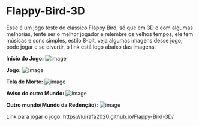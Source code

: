# Flappy-Bird-3D
Esse é um jogo teste do clássico Flappy Bird, só que em 3D e com algumas melhorias, tente ser o melhor jogador e relembre os velhos tempos, ele tem músicas e sons simples, estilo 8-bit, veja algumas imagens desse jogo, pode jogar e se divertir, o link está logo abaixo das imagens:

**Início do Jogo:**
![image](https://github.com/user-attachments/assets/8f62726f-2ffd-4df6-854b-72f96d448c21)

**Jogo:**
![image](https://github.com/user-attachments/assets/c5d01c18-49e1-48c5-ae90-ce1b5ed30b97)

**Tela de Morte:**
![image](https://github.com/user-attachments/assets/c8020738-0ce3-4021-a2bb-952c8a6dfe3d)

**Aviso do outro Mundo:**
![image](https://github.com/user-attachments/assets/37102713-d694-47b2-8289-35fa099b2bc2)

**Outro mundo(Mundo da Redenção):**
![image](https://github.com/user-attachments/assets/5dce003b-ec12-4535-8fcd-9803ec3477d4)

Link para jogar o jogo:
https://luirafa2020.github.io/Flappy-Bird-3D/
